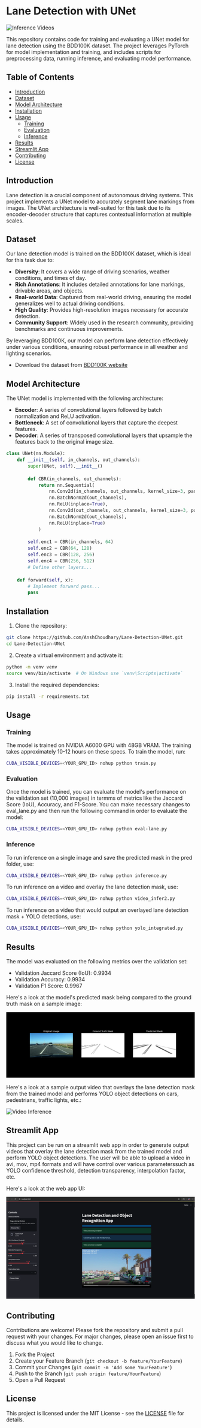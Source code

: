 # Lane Detection with UNet

![Inference Videos](https://github.com/AnshChoudhary/Lane-Detection-UNet/blob/main/header1.gif)

This repository contains code for training and evaluating a UNet model for lane detection using the BDD100K dataset. The project leverages PyTorch for model implementation and training, and includes scripts for preprocessing data, running inference, and evaluating model performance.

## Table of Contents

- [Introduction](#introduction)
- [Dataset](#dataset)
- [Model Architecture](#model-architecture)
- [Installation](#installation)
- [Usage](#usage)
  - [Training](#training)
  - [Evaluation](#evaluation)
  - [Inference](#inference)
- [Results](#results)
- [Streamlit App](#streamlit-app)
- [Contributing](#contributing)
- [License](#license)

## Introduction

Lane detection is a crucial component of autonomous driving systems. This project implements a UNet model to accurately segment lane markings from images. The UNet architecture is well-suited for this task due to its encoder-decoder structure that captures contextual information at multiple scales.

## Dataset
Our lane detection model is trained on the BDD100K dataset, which is ideal for this task due to:

- **Diversity**: It covers a wide range of driving scenarios, weather conditions, and times of day.
- **Rich Annotations**: It includes detailed annotations for lane markings, drivable areas, and objects.
- **Real-world Data**: Captured from real-world driving, ensuring the model generalizes well to actual driving conditions.
- **High Quality**: Provides high-resolution images necessary for accurate detection.
- **Community Support**: Widely used in the research community, providing benchmarks and continuous improvements.

By leveraging BDD100K, our model can perform lane detection effectively under various conditions, ensuring robust performance in all weather and lighting scenarios.
- Download the dataset from [BDD100K website](https://bdd-data.berkeley.edu/)

## Model Architecture

The UNet model is implemented with the following architecture:

- **Encoder**: A series of convolutional layers followed by batch normalization and ReLU activation.
- **Bottleneck**: A set of convolutional layers that capture the deepest features.
- **Decoder**: A series of transposed convolutional layers that upsample the features back to the original image size.

```python
class UNet(nn.Module):
    def __init__(self, in_channels, out_channels):
        super(UNet, self).__init__()

        def CBR(in_channels, out_channels):
            return nn.Sequential(
                nn.Conv2d(in_channels, out_channels, kernel_size=3, padding=1),
                nn.BatchNorm2d(out_channels),
                nn.ReLU(inplace=True),
                nn.Conv2d(out_channels, out_channels, kernel_size=3, padding=1),
                nn.BatchNorm2d(out_channels),
                nn.ReLU(inplace=True)
            )

        self.enc1 = CBR(in_channels, 64)
        self.enc2 = CBR(64, 128)
        self.enc3 = CBR(128, 256)
        self.enc4 = CBR(256, 512)
        # Define other layers...

    def forward(self, x):
        # Implement forward pass...
        pass
```
## Installation

1. Clone the repository:
```bash
git clone https://github.com/AnshChoudhary/Lane-Detection-UNet.git
cd Lane-Detection-UNet
```

2. Create a virtual environment and activate it:
```bash
python -m venv venv
source venv/bin/activate  # On Windows use `venv\Scripts\activate`
```
3. Install the required dependencies:
```bash
pip install -r requirements.txt
```

## Usage
### Training
The model is trained on NVIDIA A6000 GPU with 48GB VRAM. The training takes approximately 10-12 hours on these specs. To train the model, run:
```bash
CUDA_VISIBLE_DEVICES=<YOUR_GPU_ID> nohup python train.py
```

### Evaluation
Once the model is trained, you can evaluate the model's performance on the validation set (10,000 images) in termms of metrics like the Jaccard Score (IoU), Accuracy, and F1-Score. You can make necessary changes to eval_lane.py and then run the following command in order to evaluate the model:
```bash
CUDA_VISIBLE_DEVICES=<YOUR_GPU_ID> nohup python eval-lane.py
```

### Inference 
To run inference on a single image and save the predicted mask in the pred folder, use:
```bash
CUDA_VISIBLE_DEVICES=<YOUR_GPU_ID> nohup python inference.py
```

To run inference on a video and overlay the lane detection mask, use:
```bash
CUDA_VISIBLE_DEVICES=<YOUR_GPU_ID> nohup python video_infer2.py
```

To run inference on a video that would output an overlayed lane detection mask + YOLO detections, use:
```bash
CUDA_VISIBLE_DEVICES=<YOUR_GPU_ID> nohup python yolo_integrated.py
```

## Results
The model was evaluated on the following metrics over the validation set:
- Validation Jaccard Score (IoU): 0.9934
- Validation Accuracy: 0.9934
- Validation F1 Score: 0.9967

Here's a look at the model's predicted mask being compared to the ground truth mask on a sample image:

![Single Inference](https://github.com/AnshChoudhary/Lane-Detection-UNet/blob/main/Inference-PredMask.png)

Here's a look at a sample output video that overlays the lane detection mask from the trained model and performs YOLO object detections on cars, pedestrians, traffic lights, etc.:

![Video Inference](https://github.com/AnshChoudhary/Lane-Detection-UNet/blob/main/output_input3_with_yolo_light.gif)

## Streamlit App
This project can be run on a streamlit web app in order to generate output videos that overlay the lane detection mask from the trained model and perform YOLO object detections. The user will be able to upload a video in avi, mov, mp4 formats and will have control over various parameterssuch as YOLO confidence threshold, detection transparency, interpolation factor, etc. 

Here's a look at the web app UI:

![Streamlit](https://github.com/AnshChoudhary/Lane-Detection-UNet/blob/main/lane-streamlit.png)

## Contributing
Contributions are welcome! Please fork the repository and submit a pull request with your changes. For major changes, please open an issue first to discuss what you would like to change.
1. Fork the Project
2. Create your Feature Branch (`git checkout -b feature/YourFeature`)
3. Commit your Changes (`git commit -m 'Add some YourFeature'`)
4. Push to the Branch (`git push origin feature/YourFeature`)
5. Open a Pull Request

## License
This project is licensed under the MIT License - see the [LICENSE](https://github.com/AnshChoudhary/Lane-Detection-UNet/blob/main/LICENSE) file for details.
